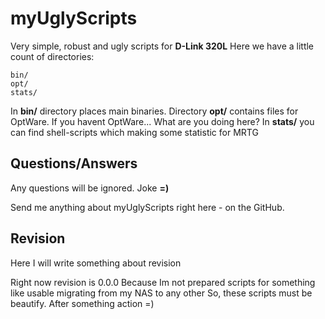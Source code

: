 # myUglyScripts

Very simple, robust and ugly scripts for **D-Link 320L**
Here we have a little count of directories:

    bin/
    opt/
    stats/

In **bin/** directory places main binaries.
Directory **opt/** contains files for OptWare. If you havent OptWare... What are you doing here?
In **stats/** you can find shell-scripts which making some statistic for MRTG

## Questions/Answers

Any questions will be ignored.
Joke **=)**

Send me anything about myUglyScripts right here - on the GitHub.

## Revision

Here I will write something about revision

Right now revision is 0.0.0
Because Im not prepared scripts for something like usable migrating from my NAS to any other
So, these scripts must be beautify. After something action =)
